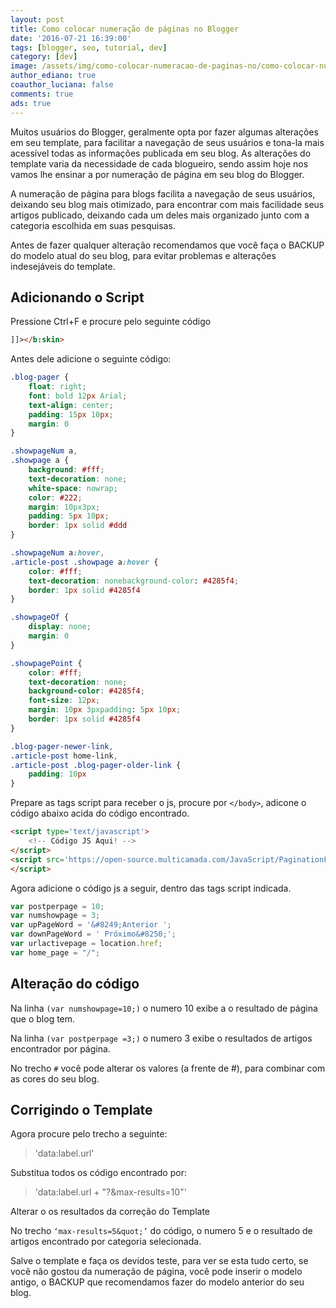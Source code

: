 ```yaml
---
layout: post
title: Como colocar numeração de páginas no Blogger
date: '2016-07-21 16:39:00'
tags: [blogger, seo, tutorial, dev]
category: [dev]
image: /assets/img/como-colocar-numeracao-de-paginas-no/como-colocar-numeracao-de-paginas-no.jpg
author_ediano: true
coauthor_luciana: false
comments: true
ads: true
---
```


Muitos usuários do Blogger, geralmente opta por fazer algumas alterações em seu template, para facilitar a navegação de seus usuários e tona-la mais acessível todas as informações publicada em seu blog. As alterações do template varia da necessidade de cada blogueiro, sendo assim hoje nos vamos lhe ensinar a por numeração de página em seu blog do Blogger.

A numeração de página para blogs facilita a navegação de seus usuários, deixando seu blog mais otimizado, para encontrar com mais facilidade seus artigos publicado, deixando cada um deles mais organizado junto com a categoria escolhida em suas pesquisas.

Antes de fazer qualquer alteração recomendamos que você faça o BACKUP do modelo atual do seu blog, para evitar problemas e alterações indesejáveis do template.

## Adicionando o Script
Pressione Ctrl+F e procure pelo seguinte código

```html
]]></b:skin>
```

Antes dele adicione o seguinte código:

```css
.blog-pager {
    float: right;
    font: bold 12px Arial;
    text-align: center;
    padding: 15px 10px;
    margin: 0
}

.showpageNum a,
.showpage a {
    background: #fff;
    text-decoration: none;
    white-space: nowrap;
    color: #222;
    margin: 10px3px;
    padding: 5px 10px;
    border: 1px solid #ddd
}

.showpageNum a:hover,
.article-post .showpage a:hover {
    color: #fff;
    text-decoration: nonebackground-color: #4285f4;
    border: 1px solid #4285f4
}

.showpageOf {
    display: none;
    margin: 0
}

.showpagePoint {
    color: #fff;
    text-decoration: none;
    background-color: #4285f4;
    font-size: 12px;
    margin: 10px 3pxpadding: 5px 10px;
    border: 1px solid #4285f4
}

.blog-pager-newer-link,
.article-post home-link,
.article-post .blog-pager-older-link {
    padding: 10px
}
```

Prepare as tags script para receber o js, procure por `</body>`, adicone o código abaixo acida do código encontrado.

```html
<script type='text/javascript'>
    <!-- Código JS Aqui! -->
</script>
<script src='https://open-source.multicamada.com/JavaScript/PaginationForBlogger.js' type='text/javascript'>
</script>
```

Agora adicione o código js a seguir, dentro das tags script indicada.

```js
var postperpage = 10;
var numshowpage = 3;
var upPageWord = '&#8249;Anterior ';
var downPageWord = ' Próximo&#8250;';
var urlactivepage = location.href;
var home_page = "/";
```

## Alteração do código
Na linha `(var numshowpage=10;)` o numero 10 exibe a o resultado de página que o blog tem.

Na linha `(var postperpage =3;)` o numero 3 exibe o resultados de artigos encontrador por página.

No trecho `#` você pode alterar os valores (a frente de #), para combinar com as cores do seu blog.

## Corrigindo o Template
Agora procure pelo trecho a seguinte:

> 'data:label.url'

Substitua todos os código encontrado por:

> 'data:label.url + &quot;?&amp;max-results=10&quot;'

Alterar o os resultados da correção do Template

No trecho `‘max-results=5&quot;’` do código, o numero 5 e o resultado de artigos encontrado por categoria selecionada.

Salve o template e faça os devidos teste, para ver se esta tudo certo, se você não gostou da numeração de página, você pode inserir o modelo antigo, o BACKUP que recomendamos fazer do modelo anterior do seu blog.